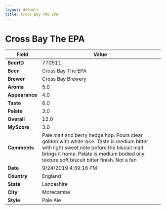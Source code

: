 ```yaml
---
layout: default
title: Cross Bay The EPA
---
```


# Cross Bay The EPA

| Field         | Value     |
|---------------|-----------|
| **BeerID** | 770511 |
| **Beer** | Cross Bay The EPA |
| **Brewer** | Cross Bay Brewery |
| **Aroma** | 5.0 |
| **Appearance** | 4.0 |
| **Taste** | 6.0 |
| **Palate** | 3.0 |
| **Overall** | 12.0 |
| **MyScore** | 3.0 |
| **Comments** | Pale malt and berry hedge hop. Pours clear golden with white lace. Taste is medium bitter with light sweet note before the biscuit malt brings it home. Palate is medium bodied oily texture soft biscuit bitter finish. Not a fan |
| **Date** | 9/24/2019 4:39:16 PM |
| **Country** | England |
| **State** | Lancashire |
| **City** | Morecambe |
| **Style** | Pale Ale |

